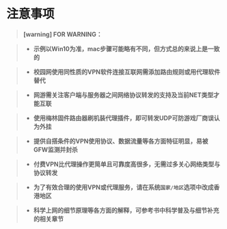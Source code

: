 # 注意事项

> **[warning] FOR WARNING：**

> * **示例以Win10为准，mac步骤可能略有不同，但方式总的来说上是一致的**

> * **校园网使用同性质的VPN软件连接互联网需添加路由规则或用代理软件替代**

> * **网游需关注客户端与服务器之间网络协议转发的支持及当前NET类型才能互联**

> * **使用梅林固件路由器刷机装代理插件，即可转发UDP可防游戏厂商误认为外挂**

> * **提供自搭条件的VPN使用协议、数据流量等各方面特征明显，易被GFW监测并封杀**

> * **付费VPN比代理操作更简单且可靠度高很多，无需过多关心网络类型与协议转发**

> * **为了有效合理的使用VPN或代理服务，请在系统`国家/地区`选项中改成香港地区**

> * **科学上网的细节原理等各方面的解释，可参考书中科学普及与细节补充的相关章节**

<!-- > * **代理账号分享站点不因网速而特别的卡顿很可能它占用CPU资源开始挖矿了** -->
<!-- > * **建议别到以邀请码传销性质的ss站点购买账号** -->